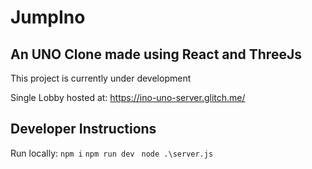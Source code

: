# JumpIno
## An UNO Clone made using React and ThreeJs

This project is currently under development 

Single Lobby hosted at: https://ino-uno-server.glitch.me/

## Developer Instructions
Run locally:
``npm i``
```npm run dev```
``` node .\server.js```


